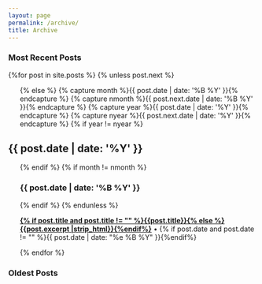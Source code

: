 ```yaml
---
layout: page
permalink: /archive/
title: Archive
---
```



<div id="archives">
  <section id="archive">
     <h3>Most Recent Posts</h3>
      {%for post in site.posts %}
      {% unless post.next %}
      <ul class="this">
          {% else %}
          {% capture month %}{{ post.date | date: '%B %Y' }}{% endcapture %}
          {% capture nmonth %}{{ post.next.date | date: '%B %Y' }}{% endcapture %}
          {% capture year %}{{ post.date | date: '%Y' }}{% endcapture %}
          {% capture nyear %}{{ post.next.date | date: '%Y' }}{% endcapture %}
          {% if year != nyear %}
      </ul>
      <h2 style="text-align:left;">{{ post.date | date: '%Y' }}</h2>
      <ul class="past">
          {% endif %}
          {% if month != nmonth %}
          <h3 style="text-align:left;">{{ post.date | date: '%B %Y' }}</h3>
          {% endif %}
          {% endunless %}
          <p><b><a href="{{ site.baseurl }}{{ post.url }}">{% if post.title and post.title != "" %}{{post.title}}{% else %}{{post.excerpt |strip_html}}{%endif%}</a></b> • {% if post.date and post.date != "" %}{{ post.date | date: "%e %B %Y" }}{%endif%}</p>
          {% endfor %}
      </ul>
    <h3>Oldest Posts</h3>
  </section>
</div>
